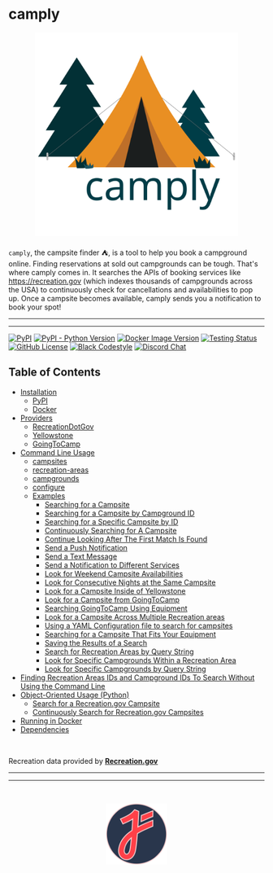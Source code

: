# camply

<div align="center">
<a href="https://github.com/juftin/camply">
  <img src="https://raw.githubusercontent.com/juftin/camply/main/docs/_static/camply.svg"
    width="400" height="400" alt="camply">
</a>
</div>

`camply`, the campsite finder ⛺️, is a tool to help you book a campground online. Finding
reservations at sold out campgrounds can be tough. That's where camply comes in. It searches the
APIs of booking services like https://recreation.gov (which indexes thousands of campgrounds across
the USA) to continuously check for cancellations and availabilities to pop up. Once a campsite
becomes available, camply sends you a notification to book your spot!

___________
___________

[![PyPI](https://img.shields.io/pypi/v/camply?color=blue&label=⛺️camply)](https://github.com/juftin/camply)
[![PyPI - Python Version](https://img.shields.io/pypi/pyversions/camply)](https://pypi.python.org/pypi/camply/)
[![Docker Image Version](https://img.shields.io/docker/v/juftin/camply?color=blue&label=docker&logo=docker)](https://hub.docker.com/r/juftin/camply)
[![Testing Status](https://github.com/juftin/camply/actions/workflows/tests.yaml/badge.svg?branch=main)](https://github.com/juftin/camply/actions/workflows/tests.yaml)
[![GitHub License](https://img.shields.io/github/license/juftin/camply?color=blue&label=License)](https://github.com/juftin/camply/blob/main/LICENSE)
[![Black Codestyle](https://img.shields.io/badge/code%20style-black-000000.svg)]()
[![Discord Chat](https://img.shields.io/static/v1?label=chat&message=discord&color=blue&logo=discord)](https://discord.gg/qZDr78kKvB)


## Table of Contents

- [Installation](installation.md)
    * [PyPI](installation.md#pypi)
    * [Docker](installation.md#docker)
- [Providers](providers.md)
    * [RecreationDotGov](providers.md#recreationgov)
    * [Yellowstone](providers.md#yellowstone)
    * [GoingToCamp](providers.md#goingtocamp)
- [Command Line Usage](command_line_usage.md)
    * [campsites](command_line_usage.md#campsites)
    * [recreation-areas](command_line_usage.md#recreation-areas)
    * [campgrounds](command_line_usage.md#campgrounds)
    * [configure](command_line_usage.md#configure)
    * [Examples](command_line_usage.md#examples)
        + [Searching for a Campsite](command_line_usage.md#searching-for-a-campsite)
        + [Searching for a Campsite by Campground ID](command_line_usage.md#searching-for-a-campsite-by-campground-id)
        + [Searching for a Specific Campsite by ID](command_line_usage.md#searching-for-a-specific-campsite-by-id)
        + [Continuously Searching for A Campsite](command_line_usage.md#continuously-searching-for-a-campsite)
        + [Continue Looking After The First Match Is Found](command_line_usage.md#continue-looking-after-the-first-match-is-found)
        + [Send a Push Notification](command_line_usage.md#send-a-push-notification)
        + [Send a Text Message](command_line_usage.md#send-a-text-message)
        + [Send a Notification to Different Services](command_line_usage.md#send-a-notification-to-different-services)
        + [Look for Weekend Campsite Availabilities](command_line_usage.md#look-for-weekend-campsite-availabilities)
        + [Look for Consecutive Nights at the Same Campsite](command_line_usage.md#look-for-consecutive-nights-at-the-same-campsite)
        + [Look for a Campsite Inside of Yellowstone](command_line_usage.md#look-for-a-campsite-inside-of-yellowstone)
        + [Look for a Campsite from GoingToCamp](command_line_usage.md#look-for-a-campsite-from-goingtocamp)
        + [Searching GoingToCamp Using Equipment](command_line_usage.md#searching-goingtocamp-using-equipment)
        + [Look for a Campsite Across Multiple Recreation areas](command_line_usage.md#look-for-a-campsite-across-multiple-recreation-areas)
        + [Using a YAML Configuration file to search for campsites](command_line_usage.md#using-a-yaml-configuration-file-to-search-for-campsites)
        + [Searching for a Campsite That Fits Your Equipment](command_line_usage.md#searching-for-a-campsite-that-fits-your-equipment)
        + [Saving the Results of a Search](command_line_usage.md#saving-the-results-of-a-search)
        + [Search for Recreation Areas by Query String](command_line_usage.md#search-for-recreation-areas-by-query-string)
        + [Look for Specific Campgrounds Within a Recreation Area](command_line_usage.md#look-for-specific-campgrounds-within-a-recreation-area)
        + [Look for Specific Campgrounds by Query String](command_line_usage.md#look-for-specific-campgrounds-by-query-string)
- [Finding Recreation Areas IDs and Campground IDs To Search Without Using the Command Line](command_line_usage.md#finding-recreation-areas-ids-and-campground-ids-to-search-without-using-the-command-line)
- [Object-Oriented Usage (Python)](python.md)
    * [Search for a Recreation.gov Campsite](python.md#search-for-a-recreationgov-campsite)
    * [Continuously Search for Recreation.gov Campsites](python.md#continuously-search-for-recreationgov-campsites)
- [Running in Docker](docker.md)
- [Dependencies](dependencies.md)


<br/>

Recreation data provided by [**Recreation.gov**](https://ridb.recreation.gov/)

___________
___________

<br/>

[<p align="center" ><img src="https://raw.githubusercontent.com/juftin/juftin/main/static/juftin.png" width="120" height="120"  alt="juftin logo"> </p>](https://github.com/juftin)
